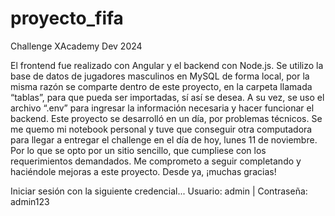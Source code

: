 # proyecto_fifa
Challenge XAcademy Dev 2024

El frontend fue realizado con Angular y el backend con Node.js. 
Se utilizo la base de datos de jugadores masculinos en MySQL de forma local, por la misma razón se comparte dentro de este proyecto, en la carpeta llamada “tablas”, para que pueda ser importadas, sí así se desea. A su vez, se uso el archivo “.env” para ingresar la información necesaria y hacer funcionar el backend.
Este proyecto se desarrolló en un día, por problemas técnicos. Se me quemo mi notebook personal y tuve que conseguir otra computadora para llegar a entregar el challenge en el día de hoy, lunes 11 de noviembre. Por lo que se opto por un sitio sencillo, que cumpliese con los requerimientos demandados. 
Me comprometo a seguir completando y haciéndole mejoras a este proyecto.
Desde ya, ¡muchas gracias! 

Iniciar sesión con la siguiente credencial...
Usuario: admin | Contraseña: admin123
